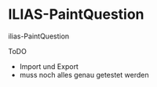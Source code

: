 ILIAS-PaintQuestion
===================

ilias-PaintQuestion

ToDO

- Import und Export
- muss noch alles genau getestet werden
